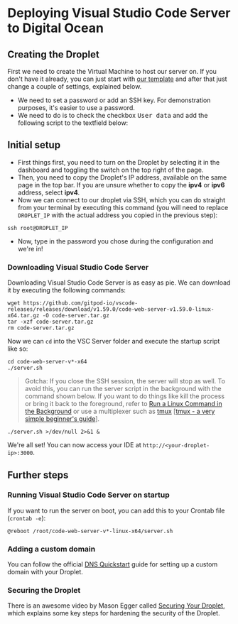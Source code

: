 # Deploying Visual Studio Code Server to Digital Ocean

## Creating the Droplet

First we need to create the Virtual Machine to host our server on. If you don't have it already, you can just start with [our template](https://cloud.digitalocean.com/droplets/new?use_case=droplet&i=59c3b0&fleetUuid=a8fdcc26-2bf0-449d-8113-e458327192fe&distro=ubuntu&distroImage=ubuntu-20-04-x64&size=s-1vcpu-1gb-amd&region=fra1&options=ipv6) and after that just change a couple of settings, explained below.

- We need to set a password or add an SSH key. For demonstration purposes, it's easier to use a password.
- We need to do is to check the checkbox <kbd>User data</kbd> and add the following script to the textfield below:

## Initial setup

- First things first, you need to turn on the Droplet by selecting it in the dashboard and toggling the switch on the top right of the page.
- Then, you need to copy the Droplet's IP address, available on the same page in the top bar. If you are unsure whether to copy the **ipv4** or **ipv6** address, select **ipv4**.
- Now we can connect to our droplet via SSH, which you can do straight from your terminal by executing this command (you will need to replace `DROPLET_IP` with the actual address you copied in the previous step):

```
ssh root@DROPLET_IP
```

- Now, type in the password you chose during the configuration and we're in!

### Downloading Visual Studio Code Server

Downloading Visual Studio Code Server is as easy as pie. We can download it by executing the following commands:

```
wget https://github.com/gitpod-io/vscode-releases/releases/download/v1.59.0/code-web-server-v1.59.0-linux-x64.tar.gz -O code-server.tar.gz
tar -xzf code-server.tar.gz
rm code-server.tar.gz
```

Now we can `cd` into the VSC Server folder and execute the startup script like so:

```
cd code-web-server-v*-x64
./server.sh
```

> Gotcha: If you close the SSH session, the server will stop as well. To avoid this, you can run the server script in the background with the command shown below. If you want to do things like kill the process or bring it back to the foreground, refer to [Run a Linux Command in the Background](https://linuxize.com/post/how-to-run-linux-commands-in-background/#run-a-linux-command-in-the-background) or use a multiplexer such as [tmux](https://en.wikipedia.org/wiki/Tmux) [[tmux - a very simple beginner's guide](https://www.ocf.berkeley.edu/~ckuehl/tmux/)].

```
./server.sh >/dev/null 2>&1 &
```

We're all set! You can now access your IDE at `http://<your-droplet-ip>:3000`.

## Further steps

### Running Visual Studio Code Server on startup

If you want to run the server on boot, you can add this to your Crontab file (`crontab -e`):

```
@reboot /root/code-web-server-v*-linux-x64/server.sh
```

### Adding a custom domain

You can follow the official [DNS Quickstart](https://docs.digitalocean.com/products/networking/dns/quickstart/) guide for setting up a custom domain with your Droplet.

### Securing the Droplet

There is an awesome video by Mason Egger called [Securing Your Droplet](https://youtu.be/L8e_eAm4fFM), which explains some key steps for hardening the security of the Droplet.
